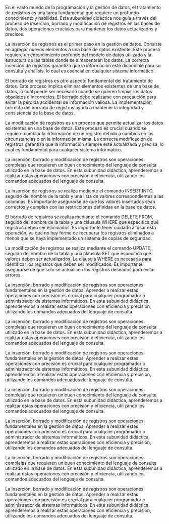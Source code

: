 En el vasto mundo de la programación y la gestión de datos, el tratamiento de registros es una tarea fundamental que requiere un profundo conocimiento y habilidad. Esta subunidad didáctica nos guía a través del proceso de inserción, borrado y modificación de registros en las bases de datos, dos operaciones cruciales para mantener los datos actualizados y precisos.

La inserción de registros es el primer paso en la gestión de datos. Consiste en agregar nuevos elementos a una base de datos existente. Este proceso requiere un entendimiento profundo del modelo de datos utilizado y la estructura de las tablas donde se almacenarán los datos. La correcta inserción de registros garantiza que la información esté disponible para su consulta y análisis, lo cual es esencial en cualquier sistema informático.

El borrado de registros es otro aspecto fundamental del tratamiento de datos. Este proceso implica eliminar elementos existentes de una base de datos, lo cual puede ser necesario cuando se quieren limpiar los datos obsoletos o incorrectos. El borrado debe realizarse con precaución para evitar la pérdida accidental de información valiosa. La implementación correcta del borrado de registros ayuda a mantener la integridad y consistencia de la base de datos.

La modificación de registros es un proceso que permite actualizar los datos existentes en una base de datos. Este proceso es crucial cuando se requiere cambiar la información de un registro debido a cambios en las circunstancias o en la información misma. La correcta modificación de registros garantiza que la información siempre esté actualizada y precisa, lo cual es fundamental para cualquier sistema informático.

La inserción, borrado y modificación de registros son operaciones complejas que requieren un buen conocimiento del lenguaje de consulta utilizado en la base de datos. En esta subunidad didáctica, aprenderemos a realizar estas operaciones con precisión y eficiencia, utilizando los comandos adecuados del lenguaje de consulta.

La inserción de registros se realiza mediante el comando INSERT INTO, seguido del nombre de la tabla y una lista de valores correspondientes a las columnas. Es importante asegurarse de que los valores insertados sean correctos y cumplen con las restricciones definidas en la base de datos.

El borrado de registros se realiza mediante el comando DELETE FROM, seguido del nombre de la tabla y una cláusula WHERE que especifica qué registros deben ser eliminados. Es importante tener cuidado al usar esta operación, ya que no hay forma de recuperar los registros eliminados a menos que se haya implementado un sistema de copias de seguridad.

La modificación de registros se realiza mediante el comando UPDATE, seguido del nombre de la tabla y una cláusula SET que especifica qué valores deben ser actualizados. La cláusula WHERE es necesaria para identificar los registros que deben ser modificados. Es importante asegurarse de que solo se actualicen los registros deseados para evitar errores.

La inserción, borrado y modificación de registros son operaciones fundamentales en la gestión de datos. Aprender a realizar estas operaciones con precisión es crucial para cualquier programador o administrador de sistemas informáticos. En esta subunidad didáctica, aprenderemos a realizar estas operaciones con eficiencia y precisión, utilizando los comandos adecuados del lenguaje de consulta.

La inserción, borrado y modificación de registros son operaciones complejas que requieren un buen conocimiento del lenguaje de consulta utilizado en la base de datos. En esta subunidad didáctica, aprenderemos a realizar estas operaciones con precisión y eficiencia, utilizando los comandos adecuados del lenguaje de consulta.

La inserción, borrado y modificación de registros son operaciones fundamentales en la gestión de datos. Aprender a realizar estas operaciones con precisión es crucial para cualquier programador o administrador de sistemas informáticos. En esta subunidad didáctica, aprenderemos a realizar estas operaciones con eficiencia y precisión, utilizando los comandos adecuados del lenguaje de consulta.

La inserción, borrado y modificación de registros son operaciones complejas que requieren un buen conocimiento del lenguaje de consulta utilizado en la base de datos. En esta subunidad didáctica, aprenderemos a realizar estas operaciones con precisión y eficiencia, utilizando los comandos adecuados del lenguaje de consulta.

La inserción, borrado y modificación de registros son operaciones fundamentales en la gestión de datos. Aprender a realizar estas operaciones con precisión es crucial para cualquier programador o administrador de sistemas informáticos. En esta subunidad didáctica, aprenderemos a realizar estas operaciones con eficiencia y precisión, utilizando los comandos adecuados del lenguaje de consulta.

La inserción, borrado y modificación de registros son operaciones complejas que requieren un buen conocimiento del lenguaje de consulta utilizado en la base de datos. En esta subunidad didáctica, aprenderemos a realizar estas operaciones con precisión y eficiencia, utilizando los comandos adecuados del lenguaje de consulta.

La inserción, borrado y modificación de registros son operaciones fundamentales en la gestión de datos. Aprender a realizar estas operaciones con precisión es crucial para cualquier programador o administrador de sistemas informáticos. En esta subunidad didáctica, aprenderemos a realizar estas operaciones con eficiencia y precisión, utilizando los comandos adecuados del lenguaje de consulta.
